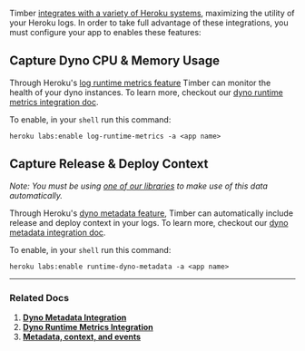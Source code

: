 Timber [integrates with a variety of Heroku systems](/platforms/heroku/integrations), maximizing the utility of your Heroku logs. In order to take full advantage of these integrations, you must configure your app to enables these features:


## Capture Dyno CPU & Memory Usage

Through Heroku's [log runtime metrics feature](https://devcenter.heroku.com/articles/log-runtime-metrics) Timber can monitor the health of your dyno instances. To learn more, checkout our [dyno runtime metrics integration doc](/platforms/heroku/integrations/dyno-runtime-metrics).

To enable, in your `shell` run this command:

```shell
heroku labs:enable log-runtime-metrics -a <app name>
```


## Capture Release & Deploy Context

*Note: You must be using [one of our libraries](/languages) to make use of this data automatically.*

Through Heroku's [dyno metadata feature](https://devcenter.heroku.com/articles/dyno-metadata), Timber can automatically include release and deploy context in your logs. To learn more, checkout our [dyno metadata integration doc](/platforms/heroku/integrations/dyno-metadata).

To enable, in your `shell` run this command:

```shell
heroku labs:enable runtime-dyno-metadata -a <app name>
```

---

### Related Docs

1. [**Dyno Metadata Integration**](/platforms/heroku/integrations/dyno-metadata)
2. [**Dyno Runtime Metrics Integration**](/platforms/heroku/integrations/dyno-runtime-metrics)
3. [**Metadata, context, and events**](/concepts/metadata-context-and-events)
